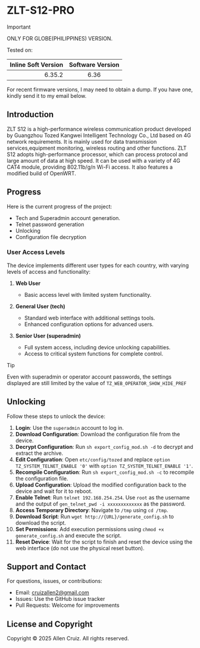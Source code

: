 # ZLT-S12-PRO

> [!IMPORTANT]
> ONLY FOR GLOBE(PHILIPPINES) VERSION.

Tested on:

| Inline Soft Version | Software Version |
| ------------------: | :--------------: |
|              6.35.2 |       6.36       |

For recent firmware versions, I may need to obtain a dump. If you have one, kindly send it to my email below.

## Introduction

ZLT S12 is a high-performance wireless communication product developed by Guangzhou Tozed Kangwei Intelligent Technology Co., Ltd based on 4G network requirements. It is mainly used for data transmission services,equipment monitoring, wireless routing and other functions. ZLT S12 adopts high-performance processor, which can process protocol and large amount of data at high speed. It can be used with a variety of 4G CAT4 module, providing 802.11b/g/n Wi-Fi access. It also features a modified build of OpenWRT.

## Progress

Here is the current progress of the project:

- Tech and Superadmin account generation.
- Telnet password generation
- Unlocking
- Configuration file decryption

### User Access Levels

The device implements different user types for each country, with varying levels of access and functionality:

1. **Web User**

   - Basic access level with limited system functionality.

2. **General User (tech)**

   - Standard web interface with additional settings tools.
   - Enhanced configuration options for advanced users.

3. **Senior User (superadmin)**
   - Full system access, including device unlocking capabilities.
   - Access to critical system functions for complete control.

> [!TIP]
> Even with superadmin or operator account passwords, the settings displayed are still limited by the value of `TZ_WEB_OPERATOR_SHOW_HIDE_PREF`

## Unlocking

Follow these steps to unlock the device:

1. **Login**: Use the `superadmin` account to log in.
2. **Download Configuration**: Download the configuration file from the device.
3. **Decrypt Configuration**: Run `sh export_config_mod.sh -d` to decrypt and extract the archive.
4. **Edit Configuration**: Open `etc/config/tozed` and replace `option TZ_SYSTEM_TELNET_ENABLE '0'` with `option TZ_SYSTEM_TELNET_ENABLE '1'`.
5. **Recompile Configuration**: Run `sh export_config_mod.sh -c` to recompile the configuration file.
6. **Upload Configuration**: Upload the modified configuration back to the device and wait for it to reboot.
7. **Enable Telnet**: Run `telnet 192.168.254.254`. Use `root` as the username and the output of `gen_telnet_pwd -i xxxxxxxxxxxxx` as the password.
8. **Access Temporary Directory**: Navigate to `/tmp` using `cd /tmp`.
9. **Download Script**: Run `wget http://{URL}/generate_config.sh` to download the script.
10. **Set Permissions**: Add execution permissions using `chmod +x generate_config.sh` and execute the script.
11. **Reset Device**: Wait for the script to finish and reset the device using the web interface (do not use the physical reset button).

## Support and Contact

For questions, issues, or contributions:

- Email: [cruizallen2@gmail.com](mailto:cruizallen2@gmail.com)
- Issues: Use the GitHub issue tracker
- Pull Requests: Welcome for improvements

## License and Copyright

Copyright © 2025 Allen Cruiz. All rights reserved.
